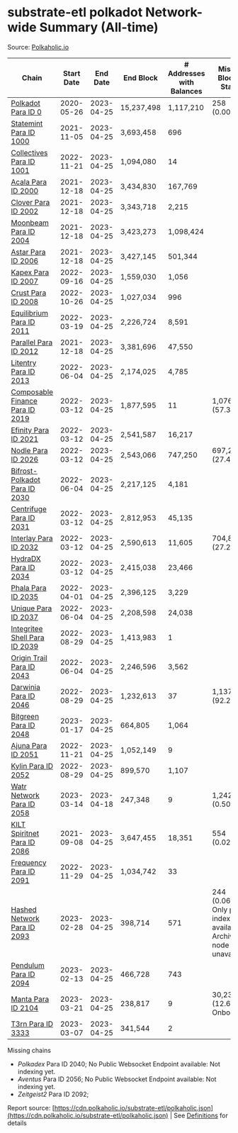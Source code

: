 # substrate-etl polkadot Network-wide Summary (All-time)

Source: [Polkaholic.io](https://polkaholic.io)


| Chain            | Start Date | End Date | End Block | # Addresses with Balances | Missing Blocks / Status |
| ---------------- | ---------- | ---------| --------- | ------------------------- | ----------------------- |
| [Polkadot Para ID 0](/polkadot/0-polkadot) | 2020-05-26 | 2023-04-25 | 15,237,498 |  1,117,210 | 258 (0.00%)  |
| [Statemint Para ID 1000](/polkadot/1000-statemint) | 2021-11-05 | 2023-04-25 | 3,693,458 |  696 |    |
| [Collectives Para ID 1001](/polkadot/1001-collectives) | 2022-11-21 | 2023-04-25 | 1,094,080 |  14 |    |
| [Acala Para ID 2000](/polkadot/2000-acala) | 2021-12-18 | 2023-04-25 | 3,434,830 |  167,769 |    |
| [Clover Para ID 2002](/polkadot/2002-clover) | 2021-12-18 | 2023-04-25 | 3,343,718 |  2,215 |    |
| [Moonbeam Para ID 2004](/polkadot/2004-moonbeam) | 2021-12-18 | 2023-04-25 | 3,423,273 |  1,098,424 |    |
| [Astar Para ID 2006](/polkadot/2006-astar) | 2021-12-18 | 2023-04-25 | 3,427,145 |  501,344 |    |
| [Kapex Para ID 2007](/polkadot/2007-kapex) | 2022-09-16 | 2023-04-25 | 1,559,030 |  1,056 |    |
| [Crust Para ID 2008](/polkadot/2008-crust) | 2022-10-26 | 2023-04-25 | 1,027,034 |  996 |    |
| [Equilibrium Para ID 2011](/polkadot/2011-equilibrium) | 2022-03-19 | 2023-04-25 | 2,226,724 |  8,591 |    |
| [Parallel Para ID 2012](/polkadot/2012-parallel) | 2021-12-18 | 2023-04-25 | 3,381,696 |  47,550 |    |
| [Litentry Para ID 2013](/polkadot/2013-litentry) | 2022-06-04 | 2023-04-25 | 2,174,025 |  4,785 |    |
| [Composable Finance Para ID 2019](/polkadot/2019-composable) | 2022-03-12 | 2023-04-25 | 1,877,595 |  11 | 1,076,980 (57.36%)  |
| [Efinity Para ID 2021](/polkadot/2021-efinity) | 2022-03-12 | 2023-04-25 | 2,541,587 |  16,217 |    |
| [Nodle Para ID 2026](/polkadot/2026-nodle) | 2022-03-12 | 2023-04-25 | 2,543,066 |  747,250 | 697,249 (27.42%)  |
| [Bifrost-Polkadot Para ID 2030](/polkadot/2030-bifrost-dot) | 2022-06-04 | 2023-04-25 | 2,217,125 |  4,181 |    |
| [Centrifuge Para ID 2031](/polkadot/2031-centrifuge) | 2022-03-12 | 2023-04-25 | 2,812,953 |  45,135 |    |
| [Interlay Para ID 2032](/polkadot/2032-interlay) | 2022-03-12 | 2023-04-25 | 2,590,613 |  11,605 | 704,852 (27.21%)  |
| [HydraDX Para ID 2034](/polkadot/2034-hydradx) | 2022-03-12 | 2023-04-25 | 2,415,038 |  23,466 |    |
| [Phala Para ID 2035](/polkadot/2035-phala) | 2022-04-01 | 2023-04-25 | 2,396,125 |  3,229 |    |
| [Unique Para ID 2037](/polkadot/2037-unique) | 2022-06-04 | 2023-04-25 | 2,208,598 |  24,038 |    |
| [Integritee Shell Para ID 2039](/polkadot/2039-integritee-shell) | 2022-08-29 | 2023-04-25 | 1,413,983 |  1 |    |
| [Origin Trail Para ID 2043](/polkadot/2043-origintrail) | 2022-06-04 | 2023-04-25 | 2,246,596 |  3,562 |    |
| [Darwinia Para ID 2046](/polkadot/2046-darwinia) | 2022-08-29 | 2023-04-25 | 1,232,613 |  37 | 1,137,233 (92.26%)  |
| [Bitgreen Para ID 2048](/polkadot/2048-bitgreen) | 2023-01-17 | 2023-04-25 | 664,805 |  1,064 |    |
| [Ajuna Para ID 2051](/polkadot/2051-ajuna) | 2022-11-21 | 2023-04-25 | 1,052,149 |  9 |    |
| [Kylin Para ID 2052](/polkadot/2052-kylin) | 2022-08-29 | 2023-04-25 | 899,570 |  1,107 |    |
| [Watr Network Para ID 2058](/polkadot/2058-watr) | 2023-03-14 | 2023-04-18 | 247,348 |  9 | 1,242 (0.50%)  |
| [KILT Spiritnet Para ID 2086](/polkadot/2086-kilt) | 2021-09-08 | 2023-04-25 | 3,647,455 |  18,351 | 554 (0.02%)  |
| [Frequency Para ID 2091](/polkadot/2091-frequency) | 2022-11-29 | 2023-04-25 | 1,034,742 |  33 |    |
| [Hashed Network Para ID 2093](/polkadot/2093-hashed) | 2023-02-28 | 2023-04-25 | 398,714 |  571 | 244 (0.06%) Only partial index available: Archive node unavailable |
| [Pendulum Para ID 2094](/polkadot/2094-pendulum) | 2023-02-13 | 2023-04-25 | 466,728 |  743 |    |
| [Manta Para ID 2104](/polkadot/2104-manta) | 2023-03-21 | 2023-04-25 | 238,817 |  9 | 30,236 (12.66%) Onboarding |
| [T3rn Para ID 3333](/polkadot/3333-t3rn) | 2023-03-07 | 2023-04-25 | 341,544 |  2 |    |

Missing chains


* *Polkadex* Para ID 2040; No Public Websocket Endpoint available: Not indexing yet.
* *Aventus* Para ID 2056; No Public Websocket Endpoint available: Not indexing yet.
* *Zeitgeist2* Para ID 2092; 

Report source: [https://cdn.polkaholic.io/substrate-etl/polkaholic.json](https://cdn.polkaholic.io/substrate-etl/polkaholic.json) | See [Definitions](/DEFINITIONS.md) for details

